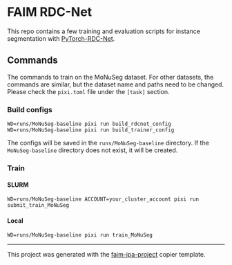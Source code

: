 # FAIM RDC-Net

This repo contains a few training and evaluation scripts for instance segmentation with [PyTorch-RDC-Net](https://github.com/fmi-faim/pytorch-rdc-net).

## Commands
The commands to train on the MoNuSeg dataset. For other datasets, the commands are similar, but the dataset name and paths need to be changed. Please check the `pixi.toml` file under the `[task]` section.

### Build configs

```commandline
WD=runs/MoNuSeg-baseline pixi run build_rdcnet_config
WD=runs/MoNuSeg-baseline pixi run build_trainer_config
```

The configs will be saved in the `runs/MoNuSeg-baseline` directory. If the `MoNuSeg-baseline` directory does not exist, it will be created.

### Train
#### SLURM
```commandline
WD=runs/MoNuSeg-baseline ACCOUNT=your_cluster_account pixi run submit_train_MoNuSeg
```

#### Local
```commandline
WD=runs/MoNuSeg-baseline pixi run train_MoNuSeg
```

---
This project was generated with the [faim-ipa-project](https://fmi-faim.github.io/ipa-project-template/) copier template.
